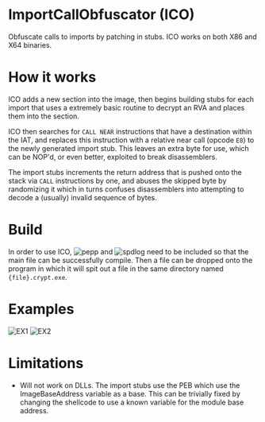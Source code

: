 # ImportCallObfuscator (ICO)

Obfuscate calls to imports by patching in stubs. ICO works on both X86 and X64 binaries.

# How it works


ICO adds a new section into the image, then begins building stubs for each import that uses a extremely basic routine to decrypt an RVA and places them into the section. 

ICO then searches for `CALL NEAR` instructions that have a destination within the IAT, and replaces this instruction with a relative near call (opcode `E8`) to the newly generated import stub. This leaves an extra byte for use, which can be NOP'd, or even better, exploited to break disassemblers.

The import stubs increments the return address that is pushed onto the stack via `CALL` instructions by one, and abuses the skipped byte by randomizing it which in turns confuses disassemblers into attempting to decode a (usually) invalid sequence of bytes.

# Build

In order to use ICO, ![pepp](https://github.com/mike1k/pepp) and ![spdlog](https://github.com/gabime/spdlog) need to be included so that the main file can be successfully compile. Then a file can be dropped onto the program in which it will spit out a file in the same directory named `{file}.crypt.exe`.

# Examples

![EX1](https://i.imgur.com/BDoj4Tu.png)
![EX2](https://i.imgur.com/3Zbb272.png)

# Limitations

* Will not work on DLLs. The import stubs use the PEB which use the ImageBaseAddress variable as a base. This can be trivially fixed by changing the shellcode to use a known variable for the module base address.

